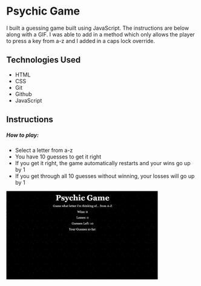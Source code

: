 # Psychic Game

I built a guessing game built using JavaScript. The instructions are below along with a GIF. I was able to add in a method which only allows the player to press a key from a-z and I added in a caps lock override. 

 ## Technologies Used
 - HTML
 - CSS
 - Git
 - Github
 - JavaScript

 ## Instructions

 ##### How to play:

 - Select a letter from a-z
 - You have 10 guesses to get it right
 - If you get it right, the game automatically restarts and your wins go up by 1
 - If you get through all 10 guesses without winning, your losses will go up by 1

<img src = "assets/images/Psychic-Game.gif" width="400px"/>

